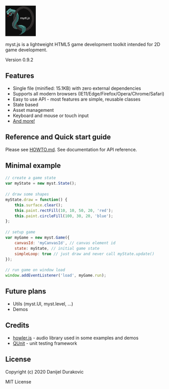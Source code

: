 ![myst.js](/logo.png?raw=true)

myst.js is a lightweight HTML5 game development toolkit intended for 2D game development.

Version 0.9.2

## Features

- Single file (minified: 15.1KB) with zero external dependencies
- Supports all modern browsers (IE11/Edge/Firefox/Opera/Chrome/Safari)
- Easy to use API - most features are simple, reusable classes
- State based
- Asset management
- Keyboard and mouse or touch input
- [And more!](HOWTO.md)

## Reference and Quick start guide

Please see [HOWTO.md](HOWTO.md). See documentation for API reference.

## Minimal example

```javascript
// create a game state
var myState = new myst.State();

// draw some shapes
myState.draw = function() {
	this.surface.clear();
	this.paint.rectFill(10, 10, 50, 20, 'red');
	this.paint.circleFill(100, 30, 20, 'blue');
};

// setup game
var myGame = new myst.Game({
	canvasId: 'myCanvasId', // canvas element id
	state: myState, // initial game state
	simpleLoop: true // just draw and never call myState.update()
});

// run game on window load
window.addEventListener('load', myGame.run);
```

## Future plans

- Utils (myst.UI, myst.level, ...)
- Demos

## Credits

- [howler.js](https://howlerjs.com/) - audio library used in some examples and demos
- [QUnit](https://qunitjs.com/) - unit testing framework

## License

Copyright (c) 2020 Danijel Durakovic

MIT License
